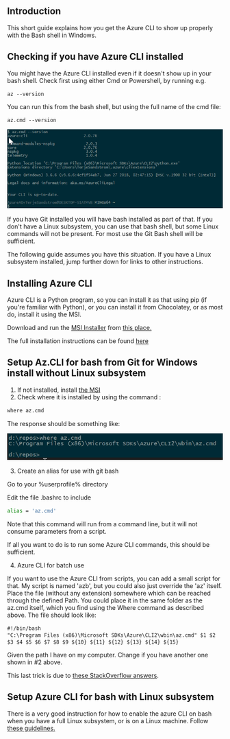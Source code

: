 <!-- #  Installing Azure CLI for bash on Windows -->

##  Introduction

This short guide explains how you get the Azure CLI to show up properly with the Bash shell in Windows.


## Checking if you have Azure CLI installed

You might have the Azure CLI installed even if it doesn't show up in your bash shell.  Check first using either Cmd or Powershell, by running e.g. 

```
az --version
```

You can run this from the bash shell, but using the full name of the cmd file:

```
az.cmd --version
```
![](https://github.com/OsirisTerje/osiristerje.github.io/blob/master/images/2019-11-25_17-55-16.jpg)



If you have Git installed you will have bash installed as part of that.  If you don't have a Linux subsystem, you can use that bash shell, but some Linux commands will not be present.  For most use the Git Bash shell will be sufficient.

The following guide assumes you have this situation.  If you have a Linux subsystem installed, jump further down for links to other instructions.

## Installing Azure CLI

Azure CLI is a Python program, so you can install it as that using pip (if you're familiar with Python), or you can install it from Chocolatey, or as most do, install it using the MSI.

Download and run the [MSI Installer](https://aka.ms/installazurecliwindows) from [this place.](https://docs.microsoft.com/en-us/cli/azure/install-azure-cli-windows?view=azure-cli-latest)

The full installation instructions can be found [here](https://docs.microsoft.com/en-us/cli/azure/install-azure-cli?view=azure-cli-latest)

## Setup Az.CLI for bash from Git for Windows install without Linux subsystem

1. If not installed, install [the MSI](https://aka.ms/installazurecliwindows) 
2. Check where it is installed by using the command :

```cmd
where az.cmd
```

The response should be something like:

![](https://github.com/OsirisTerje/osiristerje.github.io/blob/master/images/2019-11-25_11-05-35.jpg)


3. Create an alias for use with git bash

Go to your %userprofile% directory

Edit the file .bashrc to include

```bash
alias = 'az.cmd'
```

Note that this command will run from a command line, but it will not consume parameters from a script.

If all you want to do is to run some Azure CLI commands, this should be sufficient. 

4. Azure CLI for batch use

If you want to use the Azure CLI from scripts, you can add a small script for that.  My script is named 'azb', but you could also just override the 'az' itself.  Place the file (without any extension) somewhere which can be reached through the defined Path.  You could place it in the same folder as the az.cmd itself, which you find using the Where command as described above.
The file should look like:

```
#!/bin/bash
"C:\Program Files (x86)\Microsoft SDKs\Azure\CLI2\wbin\az.cmd" $1 $2 $3 $4 $5 $6 $7 $8 $9 ${10} ${11} ${12} ${13} ${14} ${15}
```

Given the path I have on my computer.  Change if you have another one shown in #2 above.  

This last trick is due to [these StackOverflow answers](https://stackoverflow.com/questions/42972086/azure-cli-in-git-bash). 

## Setup Azure CLI for bash with Linux subsystem

There is a very good instruction for how to enable the azure CLI on bash when you have a full Linux subsystem, or is on a Linux machine.  Follow [these guidelines.](https://www.michaelcrump.net/azure-cli-with-win10-bash/)

